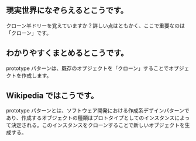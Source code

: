## 現実世界になぞらえるとこうです。

クローン羊ドリーを覚えていますか？詳しい点はともかく、ここで重要なのは「クローン」です。

## わかりやすくまとめるとこうです。

prototype パターンは、既存のオブジェクトを「クローン」することでオブジェクトを作成します。

## Wikipedia ではこうです。

prototype パターンとは、ソフトウェア開発における作成系デザインパターンであり、作成するオブジェクトの種類はプロトタイプとしてのインスタンスによって決定される。このインスタンスをクローンすることで新しいオブジェクトを生成する。
